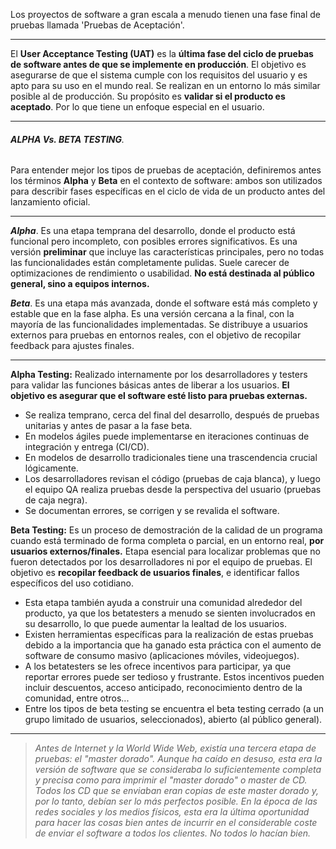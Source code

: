 Los proyectos de software a gran escala a menudo tienen una fase final de pruebas llamada 'Pruebas de Aceptación'.
****
El **User Acceptance Testing (UAT)** es la **última fase del ciclo de pruebas de software antes de que se implemente en producción**. El objetivo es asegurarse de que el sistema cumple con los requisitos del usuario y es apto para su uso en el mundo real.
Se realizan en un entorno lo más similar posible al de producción.
Su propósito es **validar si el producto es aceptado**. Por lo que tiene un enfoque especial en el usuario.
****
###### ***ALPHA Vs. BETA TESTING***. 
Para entender mejor los tipos de pruebas de aceptación, definiremos antes los términos **Alpha** y **Beta** en el contexto de software: ambos son utilizados para describir fases específicas en el ciclo de vida de un producto antes del lanzamiento oficial.
****
***Alpha***. Es una etapa temprana del desarrollo, donde el producto está funcional pero incompleto, con posibles errores significativos. Es una versión **preliminar** que incluye las características principales, pero no todas las funcionalidades están completamente pulidas. Suele carecer de optimizaciones de rendimiento o usabilidad.
**No está destinada al público general, sino a equipos internos.**

***Beta***. Es una etapa más avanzada, donde el software está más completo y estable que en la fase alpha. Es una versión cercana a la final, con la mayoría de las funcionalidades implementadas. Se distribuye a usuarios externos para pruebas en entornos reales, con el objetivo de recopilar feedback para ajustes finales.
****
**Alpha Testing:** Realizado internamente por los desarrolladores y testers para validar las funciones básicas antes de liberar a los usuarios.
**El objetivo es asegurar que el software esté listo para pruebas externas.**
- Se realiza temprano, cerca del final del desarrollo, después de pruebas unitarias y antes de pasar a la fase beta.
- En modelos ágiles puede implementarse en iteraciones continuas de integración y entrega (CI/CD).
- En modelos de desarrollo tradicionales tiene una trascendencia crucial lógicamente.
- Los desarrolladores revisan el código (pruebas de caja blanca), y luego el equipo QA realiza pruebas desde la perspectiva del usuario (pruebas de caja negra).
- Se documentan errores, se corrigen y se revalida el software.

**Beta Testing:** Es un proceso de demostración de la calidad de un programa cuando está terminado de forma completa o parcial, en un entorno real, **por usuarios externos/finales.** 
Etapa esencial para localizar problemas que no fueron detectados por los desarrolladores ni por el equipo de pruebas. El objetivo es **recopilar feedback de usuarios finales**, e identificar fallos específicos del uso cotidiano.
- Esta etapa también ayuda a construir una comunidad alrededor del producto, ya que los betatesters a menudo se sienten involucrados en su desarrollo, lo que puede aumentar la lealtad de los usuarios. 
- Existen herramientas específicas para la realización de estas pruebas debido a la importancia que ha ganado esta práctica con el aumento de software de consumo masivo (aplicaciones móviles, videojuegos).
- A los betatesters se les ofrece incentivos para participar, ya que reportar errores puede ser tedioso y frustrante. Estos incentivos pueden incluir descuentos, acceso anticipado, reconocimiento dentro de la comunidad, entre otros...
- Entre los tipos de beta testing se encuentra el beta testing cerrado (a un grupo limitado de usuarios, seleccionados), abierto (al público general).
****
> *Antes de Internet y la World Wide Web, existía una tercera etapa de pruebas: el "master dorado". Aunque ha caído en desuso, esta era la versión de software que se consideraba lo suficientemente completa y precisa como para imprimir el "master dorado" o master de CD. Todos los CD que se enviaban eran copias de este master dorado y, por lo tanto, debían ser lo más perfectos posible. En la época de las redes sociales y los medios físicos, esta era la última oportunidad para hacer las cosas bien antes de incurrir en el considerable coste de enviar el software a todos los clientes. No todos lo hacían bien.*